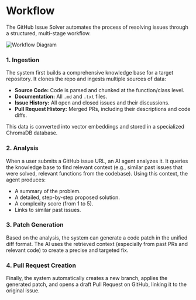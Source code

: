# Workflow

The GitHub Issue Solver automates the process of resolving issues through a structured, multi-stage workflow.

![Workflow Diagram](assets/workflow.png)

### 1. Ingestion

The system first builds a comprehensive knowledge base for a target repository. It clones the repo and ingests multiple sources of data:

-   **Source Code:** Code is parsed and chunked at the function/class level.
-   **Documentation:** All `.md` and `.txt` files.
-   **Issue History:** All open and closed issues and their discussions.
-   **Pull Request History:** Merged PRs, including their descriptions and code diffs.

This data is converted into vector embeddings and stored in a specialized ChromaDB database.

### 2. Analysis

When a user submits a GitHub issue URL, an AI agent analyzes it. It queries the knowledge base to find relevant context (e.g., similar past issues that were solved, relevant functions from the codebase). Using this context, the agent produces:

-   A summary of the problem.
-   A detailed, step-by-step proposed solution.
-   A complexity score (from 1 to 5).
-   Links to similar past issues.

### 3. Patch Generation

Based on the analysis, the system can generate a code patch in the unified diff format. The AI uses the retrieved context (especially from past PRs and relevant code) to create a precise and targeted fix.

### 4. Pull Request Creation

Finally, the system automatically creates a new branch, applies the generated patch, and opens a draft Pull Request on GitHub, linking it to the original issue. 